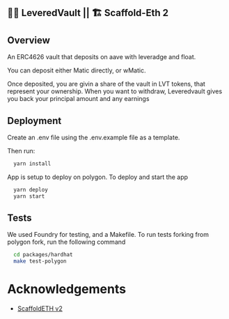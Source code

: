 ## 🎰🎲 LeveredVault || 🏗 Scaffold-Eth 2

## Overview

An ERC4626 vault that deposits on aave with leveradge and float.

You can deposit either Matic directly, or wMatic.

Once deposited, you are givin a share of the vault in LVT tokens, that represent your ownership. When you want to withdraw, Leveredvault gives you back your principal amount and any earnings

## Deployment

Create an .env file using the .env.example file as a template.

Then run:

```bash
  yarn install
```

App is setup to deploy on polygon. To deploy and start the app

```bash
  yarn deploy
  yarn start
```

## Tests

We used Foundry for testing, and a Makefile.
To run tests forking from polygon fork, run the following command

```bash
  cd packages/hardhat
  make test-polygon
```

# Acknowledgements

- [ScaffoldETH v2](https://github.com/scaffold-eth/se-2)
